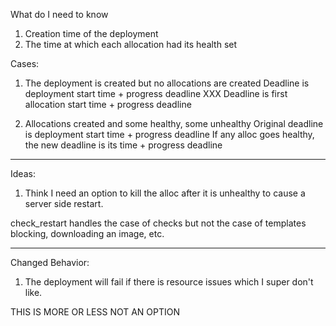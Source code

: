 What do I need to know

1. Creation time of the deployment
2. The time at which each allocation had its health set

Cases:

1. The deployment is created but no allocations are created
Deadline is deployment start time + progress deadline
XXX Deadline is first allocation start time + progress deadline

2. Allocations created and some healthy, some unhealthy
Original deadline is deployment start time + progress deadline 
If any alloc goes healthy, the new deadline is its time + progress deadline

---

Ideas:

1. Think I need an option to kill the alloc after it is unhealthy to cause a
   server side restart.

check_restart handles the case of checks but not the case of templates
blocking, downloading an image, etc.

---
Changed Behavior:

1. The deployment will fail if there is resource issues which I super don't
   like.

THIS IS MORE OR LESS NOT AN OPTION

